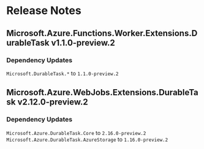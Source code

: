 # Release Notes

## Microsoft.Azure.Functions.Worker.Extensions.DurableTask v1.1.0-preview.2

### Dependency Updates

`Microsoft.DurableTask.*` to `1.1.0-preview.2`

## Microsoft.Azure.WebJobs.Extensions.DurableTask v2.12.0-preview.2

### Dependency Updates

`Microsoft.Azure.DurableTask.Core` to `2.16.0-preview.2`
`Microsoft.Azure.DurableTask.AzureStorage` to `1.16.0-preview.2`

